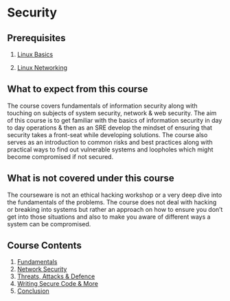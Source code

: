 # Security

## Prerequisites

1. [Linux Basics](https://linkedin.github.io/school-of-sre/linux_basics/intro/)

2. [Linux Networking](https://linkedin.github.io/school-of-sre/linux_networking/intro/)


## What to expect from this course

The course covers fundamentals of information security along with touching on subjects of system security, network & web security. The aim of this course is to get familiar with the basics of information security in day to day operations & then as an SRE develop the mindset of ensuring that security takes a  front-seat while developing solutions. The course also serves as an introduction to common risks and best practices along with practical ways to find out vulnerable systems and loopholes which might become compromised if not secured.


## What is not covered under this course

The courseware is not an ethical hacking workshop or a very deep dive into the fundamentals of the problems. The course does not deal with hacking or breaking into systems but rather an approach on how to ensure you don’t get into those situations and also to make you aware of different ways a system can be compromised.


## Course Contents

1. [Fundamentals](https://linkedin.github.io/school-of-sre/security/fundamentals/)
2. [Network Security](https://linkedin.github.io/school-of-sre/security/network_security/)
3. [Threats, Attacks & Defence](https://linkedin.github.io/school-of-sre/security/threats_attacks_defences/)
4. [Writing Secure Code & More](https://linkedin.github.io/school-of-sre/security/writing_secure_code/)
5. [Conclusion](https://linkedin.github.io/school-of-sre/security/conclusion/)
